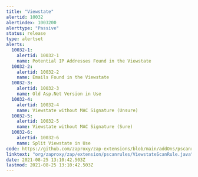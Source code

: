 ```yaml
---
title: "Viewstate"
alertid: 10032
alertindex: 1003200
alerttype: "Passive"
status: release
type: alertset
alerts:
  10032-1:
    alertid: 10032-1
    name: Potential IP Addresses Found in the Viewstate
  10032-2:
    alertid: 10032-2
    name: Emails Found in the Viewstate
  10032-3:
    alertid: 10032-3
    name: Old Asp.Net Version in Use
  10032-4:
    alertid: 10032-4
    name: Viewstate without MAC Signature (Unsure)
  10032-5:
    alertid: 10032-5
    name: Viewstate without MAC Signature (Sure)
  10032-6:
    alertid: 10032-6
    name: Split Viewstate in Use
code: https://github.com/zaproxy/zap-extensions/blob/main/addOns/pscanrules/src/main/java/org/zaproxy/zap/extension/pscanrules/ViewstateScanRule.java
linktext: "org/zaproxy/zap/extension/pscanrules/ViewstateScanRule.java"
date: 2021-08-25 13:10:42.503Z
lastmod: 2021-08-25 13:10:42.503Z
---
```

